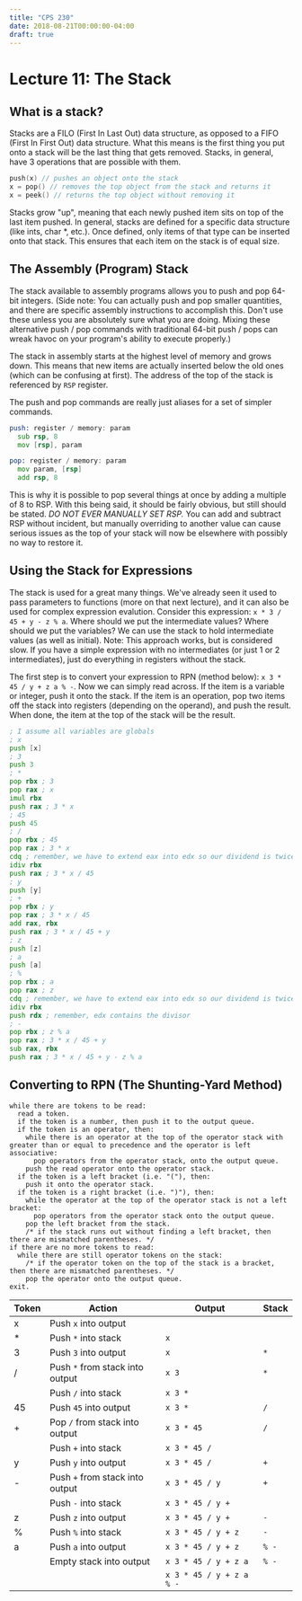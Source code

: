 ```yaml
---
title: "CPS 230"
date: 2018-08-21T00:00:00-04:00
draft: true
---
```


# Lecture 11: The Stack

## What is a stack?

Stacks are a FILO (First In Last Out) data structure, as opposed to a FIFO (First In First Out) data structure.  What this means is the first thing you put onto a stack will be the last thing that gets removed.  Stacks, in general, have 3 operations that are possible with them.

``` c
push(x) // pushes an object onto the stack
x = pop() // removes the top object from the stack and returns it
x = peek() // returns the top object without removing it
```

Stacks grow "up", meaning that each newly pushed item sits on top of the last item pushed.  In general, stacks are defined for a specific data structure (like ints, char \*, etc.).  Once defined, only items of that type can be inserted onto that stack.  This ensures that each item on the stack is of equal size.

## The Assembly (Program) Stack

The stack available to assembly programs allows you to push and pop 64-bit integers.  (Side note:  You can actually push and pop smaller quantities, and there are specific assembly instructions to accomplish this.  Don't use these unless you are absolutely sure what you are doing.  Mixing these alternative push / pop commands with traditional 64-bit push / pops can wreak havoc on your program's ability to execute properly.)

The stack in assembly starts at the highest level of memory and grows down.  This means that new items are actually inserted below the old ones (which can be confusing at first).  The address of the top of the stack is referenced by `RSP` register.

The push and pop commands are really just aliases for a set of simpler commands.

``` asm
push: register / memory: param
  sub rsp, 8
  mov [rsp], param

pop: register / memory: param
  mov param, [rsp]
  add rsp, 8
```

This is why it is possible to pop several things at once by adding a multiple of 8 to RSP.  With this being said, it should be fairly obvious, but still should be stated.  *DO NOT EVER MANUALLY SET RSP.* You can add and subtract RSP without incident, but manually overriding to another value can cause serious issues as the top of your stack will now be elsewhere with possibly no way to restore it.

## Using the Stack for Expressions

The stack is used for a great many things.  We've already seen it used to pass parameters to functions (more on that next lecture), and it can also be used for complex expression evalution.  Consider this expression: `x * 3 / 45 + y - z % a`.  Where should we put the intermediate values?  Where should we put the variables?  We can use the stack to hold intermediate values (as well as initial).  Note: This approach works, but is considered slow.  If you have a simple expression with no intermediates (or just 1 or 2 intermediates), just do everything in registers without the stack.

The first step is to convert your expression to RPN (method below): `x 3 * 45 / y + z a % -`.  Now we can simply read across.  If the item is a variable or integer, push it onto the stack.  If the item is an operation, pop two items off the stack into registers (depending on the operand), and push the result.  When done, the item at the top of the stack will be the result.

``` asm
; I assume all variables are globals
; x
push [x]
; 3
push 3
; *
pop rbx ; 3
pop rax ; x
imul rbx
push rax ; 3 * x
; 45
push 45
; /
pop rbx ; 45
pop rax ; 3 * x
cdq ; remember, we have to extend eax into edx so our dividend is twice the size of the divisor
idiv rbx
push rax ; 3 * x / 45
; y
push [y]
; +
pop rbx ; y
pop rax ; 3 * x / 45
add rax, rbx
push rax ; 3 * x / 45 + y
; z
push [z]
; a
push [a]
; %
pop rbx ; a
pop rax ; z
cdq ; remember, we have to extend eax into edx so our dividend is twice the size of the divisor
idiv rbx
push rdx ; remember, edx contains the divisor
; -
pop rbx ; z % a
pop rax ; 3 * x / 45 + y
sub rax, rbx
push rax ; 3 * x / 45 + y - z % a
```

## Converting to RPN (The Shunting-Yard Method)

``` text
while there are tokens to be read:
  read a token.
  if the token is a number, then push it to the output queue.
  if the token is an operator, then:
    while there is an operator at the top of the operator stack with greater than or equal to precedence and the operator is left associative:
      pop operators from the operator stack, onto the output queue.
    push the read operator onto the operator stack.
  if the token is a left bracket (i.e. "("), then:
    push it onto the operator stack.
  if the token is a right bracket (i.e. ")"), then:
    while the operator at the top of the operator stack is not a left bracket:
      pop operators from the operator stack onto the output queue.
    pop the left bracket from the stack.
    /* if the stack runs out without finding a left bracket, then there are mismatched parentheses. */
if there are no more tokens to read:
  while there are still operator tokens on the stack:
    /* if the operator token on the top of the stack is a bracket, then there are mismatched parentheses. */
    pop the operator onto the output queue.
exit.
```

| Token | Action | Output | Stack |
| --- | --- | --- | --- |
| x | Push `x` into output | | |
| * | Push `*` into stack | `x` | |
| 3 | Push `3` into output | `x` | `*` |
| / | Push `*` from stack into output | `x 3` | `*` |
| | Push `/` into stack | `x 3 *` |  |
| 45 | Push `45` into output | `x 3 *` | `/` |
| + | Pop `/` from stack into output | `x 3 * 45` | `/` |
|  | Push `+` into stack | `x 3 * 45 /` |  |
| y | Push `y` into output | `x 3 * 45 /` | `+` |
| - | Push `+` from stack into output | `x 3 * 45 / y` | `+` |
|  | Push `-` into stack | `x 3 * 45 / y +` |  |
| z | Push `z` into output | `x 3 * 45 / y +` | `-` |
| % | Push `%` into stack | `x 3 * 45 / y + z` | `-` |
| a | Push `a` into output | `x 3 * 45 / y + z` | `% -` |
| | Empty stack into output | `x 3 * 45 / y + z a` | `% -` |
| |  | `x 3 * 45 / y + z a % -` | |